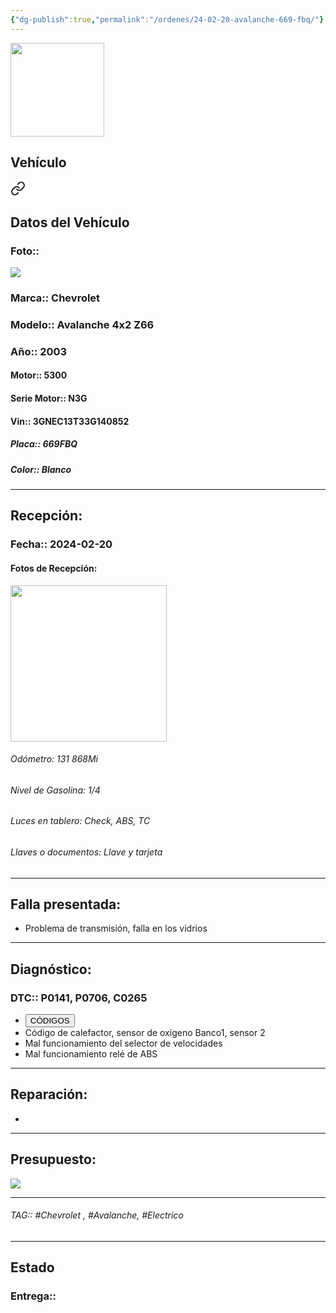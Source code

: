 ```yaml
---
{"dg-publish":true,"permalink":"/ordenes/24-02-20-avalanche-669-fbq/"}
---
```


<img src="https://lh3.googleusercontent.com/d/137fl3TIZ0-PU8b-Pt0bsjclwHub_u78G" width="150">

## Vehículo

<div class="transclusion internal-embed is-loaded"><a class="markdown-embed-link" href="/vehiculos/chevrolet/avalanche-669-fbq/#datos-del-vehiculo" aria-label="Open link"><svg xmlns="http://www.w3.org/2000/svg" width="24" height="24" viewBox="0 0 24 24" fill="none" stroke="currentColor" stroke-width="2" stroke-linecap="round" stroke-linejoin="round" class="svg-icon lucide-link"><path d="M10 13a5 5 0 0 0 7.54.54l3-3a5 5 0 0 0-7.07-7.07l-1.72 1.71"></path><path d="M14 11a5 5 0 0 0-7.54-.54l-3 3a5 5 0 0 0 7.07 7.07l1.71-1.71"></path></svg></a><div class="markdown-embed">



## Datos del Vehículo 
### Foto:: 
<img src="https://lh3.googleusercontent.com/d/">

### Marca:: Chevrolet 
### Modelo:: Avalanche 4x2 Z66
### Año:: 2003
#### Motor:: 5300
#### Serie Motor:: N3G
#### Vin:: 3GNEC13T33G140852
##### Placa:: 669FBQ
##### Color:: Blanco
---


</div></div>


## Recepción:
### Fecha:: 2024-02-20
#### Fotos de Recepción: 
<img src="https://lh3.googleusercontent.com/d/" width="250">

###### Odómetro: 131 868Mi
###### Nivel de Gasolina: 1/4
###### Luces en tablero: Check, ABS, TC
###### Llaves o documentos: Llave y tarjeta 

---

## Falla presentada:
- Problema de transmisión, falla en los vidrios 


---

## Diagnóstico:
### DTC:: P0141, P0706, C0265

- <a href="https://usait.x431.com/Home/Report/reportDetail/diagnose_record_id/dc196b00geKw3btZ542YKw542Y/report_type/D/l/es/timezone/-6"><button class="btn success">CÓDIGOS</button></a>
- Código de calefactor, sensor de oxigeno Banco1, sensor 2
- Mal funcionamiento del selector de velocidades 
- Mal funcionamiento relé de ABS 

---
## Reparación:
- 

---

## Presupuesto:

<img src="https://lh3.googleusercontent.com/d/">

---

###### TAG:: #Chevrolet , #Avalanche, #Electrico 

---

## Estado

### Entrega:: 



